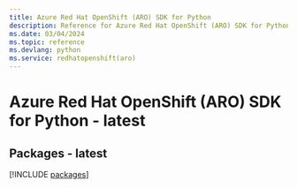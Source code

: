 ```yaml
---
title: Azure Red Hat OpenShift (ARO) SDK for Python
description: Reference for Azure Red Hat OpenShift (ARO) SDK for Python
ms.date: 03/04/2024
ms.topic: reference
ms.devlang: python
ms.service: redhatopenshift(aro)
---
```

# Azure Red Hat OpenShift (ARO) SDK for Python - latest
## Packages - latest
[!INCLUDE [packages](red-hat-openshift-(aro)-index.md)]